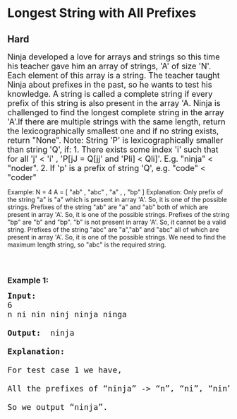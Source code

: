 # Longest String with All Prefixes
## Hard
<div class="problems_problem_content__Xm_eO"><p><span style="font-size:18px">
  Ninja developed a love for arrays and strings so this time his teacher gave him an array of strings, 'A' of size 'N'. Each element of this array is a string. The teacher taught Ninja about prefixes in the past, so he wants to test his knowledge.
A string is called a complete string if every prefix of this string is also present in the array 'A. Ninja is challenged to find the longest complete string in the array 'A'.lf there are multiple strings with the same length, return the lexicographically smallest one and if no string exists, return
"None".
Note:
String 'P' is lexicographically smaller than string 'Q', if:
1. There exists some index 'i' such that for
all 'j' < 'i' , 'P[jJ = Q[jj' and 'Pli] <
Qli]'. E.g. "ninja" < "noder".
2. If 'p' is a prefix of string 'Q', e.g.
"code" < "coder"

Example:
N = 4
A = [ "ab"
, "abc" , "a" , , "bp" ]
Explanation:
Only prefix of the string "a" is "a" which is present in array 'A'. So, it is one of the possible strings.
Prefixes of the string "ab" are "a" and "ab" both of which are present in array 'A'. So, it is one of the possible strings.
Prefixes of the string "bp" are "b" and
"bp". "b" is not present in array 'A'. So, it cannot be a valid string.
Prefixes of the string "abc" are "a","ab" and "abc" all of which are present in array
'A'. So, it is one of the possible strings.
We need to find the maximum length string, so "abc" is the required string.

</span><br>
&nbsp;</p>

<p><span style="font-size:18px"><strong>Example 1:</strong></span></p>

<pre><span style="font-size:18px"><strong>Input: </strong>
6
n ni nin ninj ninja ninga

<strong>Output: </strong> ninja
  
<strong>Explanation: </strong>

For test case 1 we have, 

All the prefixes of “ninja” -> “n”, “ni”, “nin”, “ninj” and “ninja” are present in array ‘A’. So, “ninja” is a valid answer whereas for “ninga” , the prefix “ning” is not present in array ‘A’.

So we output “ninja”.

</pre>

</div>
